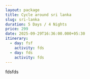 ```yaml
---
layout: package
title: Cycle around sri lanka
slug: sri-lanka
duration: 5 Days / 4 Nights
price: 299
date: 2025-09-29T16:36:00.000+05:30
itinerary:
  - day: fsf
    activity: fds
  - day: fds
    activity: fds
---
```

fdsfds
